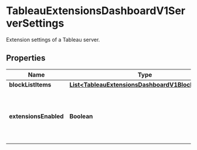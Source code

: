 

# TableauExtensionsDashboardV1ServerSettings

Extension settings of a Tableau server.

## Properties

| Name | Type | Description | Notes |
|------------ | ------------- | ------------- | -------------|
|**blockListItems** | [**List&lt;TableauExtensionsDashboardV1BlockListItem&gt;**](TableauExtensionsDashboardV1BlockListItem.md) |  |  [optional] |
|**extensionsEnabled** | **Boolean** | Specifies whether sandboxed extensions are allowed to run on the site. |  [optional] |



